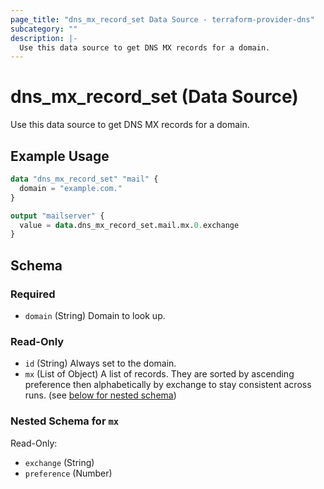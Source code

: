 ```yaml
---
page_title: "dns_mx_record_set Data Source - terraform-provider-dns"
subcategory: ""
description: |-
  Use this data source to get DNS MX records for a domain.
---
```


# dns_mx_record_set (Data Source)

Use this data source to get DNS MX records for a domain.

## Example Usage

```terraform
data "dns_mx_record_set" "mail" {
  domain = "example.com."
}

output "mailserver" {
  value = data.dns_mx_record_set.mail.mx.0.exchange
}
```

<!-- schema generated by tfplugindocs -->
## Schema

### Required

- `domain` (String) Domain to look up.

### Read-Only

- `id` (String) Always set to the domain.
- `mx` (List of Object) A list of records. They are sorted by ascending preference then alphabetically by exchange to stay consistent across runs. (see [below for nested schema](#nestedatt--mx))

<a id="nestedatt--mx"></a>
### Nested Schema for `mx`

Read-Only:

- `exchange` (String)
- `preference` (Number)
